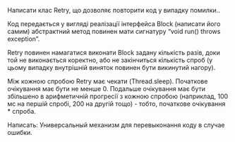 Написати клас Retry, що дозволяє повторити код у випадку помилки.. 

Код передається у вигляді реалізації інтерфейса Block (написати його самим)
абстрактний метод повинен мати сигнатуру “void run() throws exception”.

Retry повинен намагатися виконати Block задану кількість разів, доки той не виконається коректно, 
або не закінчиться кількість спроб (у цьому випадку внутрішній виняток повинен бути викинутий нагору).

Між кожною спробою Retry має чекати (Thread.sleep). Початкове очікування має бути не менше 0. 
Подальше очікування має бути збільшено в арифметичній прогресії з кожною спробою 
(наприклад, 100 мс на першій спробі, 200 на другій тощо) - тобто, початкове очікування * спроба.

Написать: Универсальный механизм для перевыконання коду в случае ошибки.
